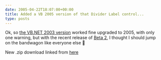 ```yaml
---
date: 2005-04-22T18:07:00+00:00
title: Added a VB 2005 version of that Divider Label control...
type: posts
---
```

Ok, so [the VB.NET 2003 version](https://blogs.duncanmackenzie.net/duncanma/archive/2005/04/14/1306.aspx) worked fine upgraded to 2005, with only one warning, but with the recent release of [Beta 2](https://msdn.microsoft.com/vbasic/default.aspx?pull=/library/en-us/dnvs05/html/vbnet2005_preview.asp), I thought I should jump on the bandwagon like everyone else 🙂

New .zip download linked from [here](https://www.duncanmackenzie.net/Samples/#divider)
